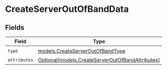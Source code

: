 # CreateServerOutOfBandData


## Fields

| Field                                                                                            | Type                                                                                             | Required                                                                                         | Description                                                                                      |
| ------------------------------------------------------------------------------------------------ | ------------------------------------------------------------------------------------------------ | ------------------------------------------------------------------------------------------------ | ------------------------------------------------------------------------------------------------ |
| `type`                                                                                           | [models.CreateServerOutOfBandType](../models/createserveroutofbandtype.md)                       | :heavy_check_mark:                                                                               | N/A                                                                                              |
| `attributes`                                                                                     | [Optional[models.CreateServerOutOfBandAttributes]](../models/createserveroutofbandattributes.md) | :heavy_minus_sign:                                                                               | N/A                                                                                              |